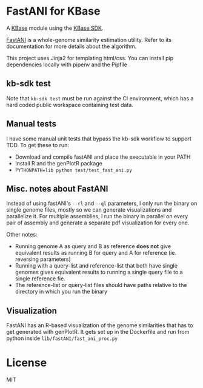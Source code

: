 # FastANI for KBase

A [KBase](https://kbase.us) module using the [KBase SDK](https://github.com/kbase/kb_sdk).

[FastANI](https://github.com/ParBLiSS/FastANI) is a whole-genome similarity estimation utility. Refer to its documentation for more details about the algorithm.

This project uses Jinja2 for templating html/css. You can install pip dependencies locally with pipenv and the Pipfile

## kb-sdk test

Note that `kb-sdk test` must be run against the CI environment, which has a hard coded
public workspace containing test data.

## Manual tests

I have some manual unit tests that bypass the kb-sdk workflow to support TDD. To get these to run:

* Download and compile fastANI and place the executable in your PATH
* Install R and the genPlotR package
* `PYTHONPATH=lib python test/test_fast_ani.py`

## Misc. notes about FastANI

Instead of using fastANI's `--rl` and `--ql` parameters, I only run the binary on single genome files, mostly so we can generate visualizations and parallelize it. For multiple assemblies, I run the binary in parallel on every pair of assembly and generate a separate pdf visualization for every one.

Other notes:

* Running genome A as query and B as reference **does not** give equivalent results as running B for query and A for reference (ie. reversing parameters)
* Running with a query-list and reference-list that both have single genomes gives equivalent results to running a single query file to a single reference fie.
* The reference-list or query-list files should have paths relative to the directory in which you run the binary

## Visualization

FastANI has an R-based visualization of the genome similarities that has to get generated with genPlotR. It gets set up in the Dockerfile and run from python inside `lib/fastANI/fast_ani_proc.py`

# License

MIT
